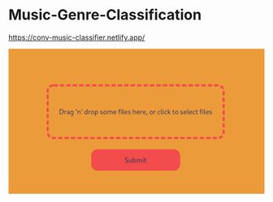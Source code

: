 # Music-Genre-Classification
https://conv-music-classifier.netlify.app/

![alt text](https://raw.githubusercontent.com/Yoha485/Music-Genre-Classification/master/screenshots/preview.png)
